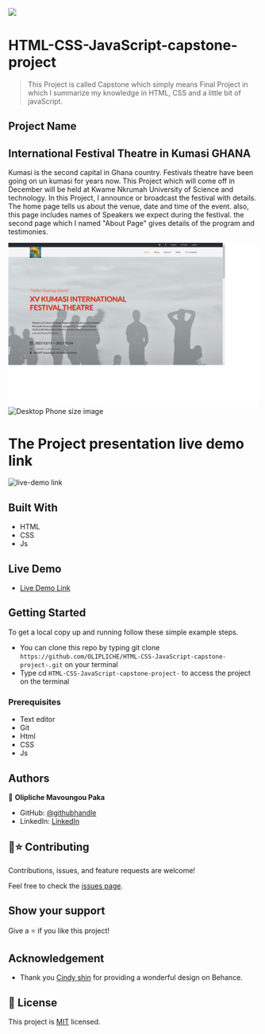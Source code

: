 ![](https://img.shields.io/badge/Microverse-blueviolet)

# HTML-CSS-JavaScript-capstone-project

>This Project is called Capstone which simply means Final Project in which I summarize my knowledge in HTML, CSS and 
a little bit of javaScript.

## Project Name
## International Festival Theatre in Kumasi GHANA
 Kumasi is the second capital in Ghana country. Festivals theatre have been going on un kumasi for years now. This Project which
 will come off in December will be held at Kwame Nkrumah University of Science and technology. In this Project, I announce or 
 broadcast the festival with details. The home page tells us about the venue, date and time of the event. also, this page includes names
 of Speakers we expect during the festival. the second page which I named "About Page" gives details of the program and testimonies. 

![Desktop-Images](./images/homePageCapstoneProject.png)
![Desktop Phone size image](.images/CapstoneProject1.png)

# The Project presentation live demo link
![live-demo link](https://www.loom.com/share/f50d19dcc2154e069459e9b9c36941e2)


## Built With

- HTML
- CSS
- Js

## Live Demo
- [Live Demo Link](https://olipliche.github.io/HTML-CSS-JavaScript-capstone-project-/)

## Getting Started
To get a local copy up and running follow these simple example steps.

- You can clone this repo by typing git clone `https://github.com/OLIPLICHE/HTML-CSS-JavaScript-capstone-project-.git` on your terminal
- Type cd `HTML-CSS-JavaScript-capstone-project-` to access the project on the terminal


### Prerequisites
- Text editor
- Git
- Html
- CSS
- Js

## Authors
👤 **Olipliche Mavoungou Paka**
- GitHub: [@githubhandle](https://github.com/OLIPLICHE)
- LinkedIn: [LinkedIn](https://www.linkedin.com/in/olipliche-paka-mavoungou/)


## 🤝⭐️ Contributing

Contributions, issues, and feature requests are welcome!

Feel free to check the [issues page](https://github.com/OLIPLICHE/HTML-CSS-JavaScript-capstone-project-/issues).

## Show your support

Give a ⭐️ if you like this project!

## Acknowledgement
- Thank you [Cindy shin](https://www.behance.net/adagio07) for providing a wonderful design on Behance.
## 📝 License

This project is [MIT](./MIT.md) licensed.
